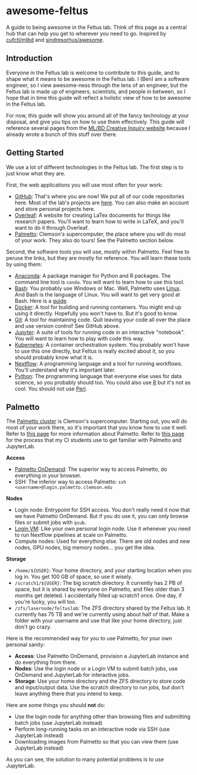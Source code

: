 # awesome-feltus

A guide to being awesome in the Feltus lab. Think of this page as a central hub that can help you get to wherever you need to go. Inspired by [cufctl/mlbd](https://github.com/CUFCTL/mlbd) and [sindresorhus/awesome](https://github.com/sindresorhus/awesome).

## Introduction

Everyone in the Feltus lab is welcome to contribute to this guide, and to shape what it means to be awesome in the Feltus lab. I (Ben) am a software engineer, so I view awesome-ness through the lens of an engineer, but the Feltus lab is made up of engineers, scientists, and people in between, so I hope that in time this guide will reflect a holistic view of how to be awesome in the Feltus lab.

For now, this guide will show you around all of the fancy technology at your disposal, and give you tips on how to use them effectively. This guide will reference several pages from the [ML/BD Creative Inquiry website](https://cufctl.github.io/mlbd/) because I already wrote a bunch of this stuff over there.

## Getting Started

We use a lot of different technologies in the Feltus lab. The first step is to just know what they are.

First, the web applications you will use most often for your work:

- [GitHub](https://github.com/): That's where you are now! We put all of our code repositories here. Most of the lab's projects are [here](https://github.com/systemsgenetics). You can also make an account and store personal projects here.
- [Overleaf](https://www.overleaf.com/): A website for creating LaTex documents for things like research papers. You'll want to learn how to write in LaTeX, and you'll want to do it through Overleaf.
- [Palmetto](https://www.palmetto.clemson.edu/): Clemson's supercomputer, the place where you will do most of your work. They also do tours! See the Palmetto section below.

Second, the software tools you will use, mostly within Palmetto. Feel free to peruse the links, but they are mostly for reference. You will learn these tools by using them:

- [Anaconda](https://anaconda.org/): A package manager for Python and R packages. The command line tool is `conda`. You will want to learn how to use this tool.
- [Bash](https://www.gnu.org/software/bash/): You probably use Windows or Mac. Well, Palmetto uses [Linux](https://linux.org/). And Bash is the language of Linux. You will want to get very good at Bash. Here is a [guide](https://devhints.io/bash).
- [Docker](https://www.docker.com/): A tool for building and running containers. You might end up using it directly. Hopefully you won't have to. But it's good to know.
- [Git](https://git-scm.com/): A tool for maintaining code. Quit leaving your code all over the place and use version control! See GitHub above.
- [Jupyter](https://jupyter.org/): A suite of tools for running code in an interactive "notebook". You will want to learn how to play with code this way.
- [Kubernetes](https://kubernetes.io/): A container orchestration system. You probably won't have to use this one directly, but Feltus is really excited about it, so you should probably know what it is.
- [Nextflow](https://nextflow.io/): A programming language and a tool for running workflows. You'll understand why it's important later.
- [Python](https://www.python.org/): The programming language that everyone else uses for data science, so you probably should too. You could also use [R](https://www.r-project.org/) but it's not as cool. You should not use [Perl](https://www.perl.org/).

## Palmetto

The [Palmetto cluster](https://www.palmetto.clemson.edu/) is Clemson's supercomputer. Starting out, you will do most of your work there, so it's important that you know how to use it well. Refer to [this page](https://cufctl.github.io/mlbd/skills/palmetto-cluster.html) for more information about Palmetto. Refer to [this page](https://cufctl.github.io/mlbd/skills/getting-started.html) for the process that my CI students use to get familiar with Palmetto and JupyterLab.

__Access__
- [Palmetto OnDemand](https://openod02.palmetto.clemson.edu/): The superior way to access Palmetto, do everything in your browser.
- SSH: The inferior way to access Palmetto: `ssh <username>@login.palmetto.clemson.edu`

__Nodes__
- Login node: Entrypoint for SSH access. You don't really need it now that we have Palmetto OnDemand. But if you do use it, you can only browse files or submit jobs with `qsub`.
- [Login VM](http://palmetto.clemson.edu/loginvm): Like your own personal login node. Use it whenever you need to run Nextflow pipelines at scale on Palmetto.
- Compute nodes: Used for everything else. There are old nodes and new nodes, GPU nodes, big memory nodes... you get the idea.

__Storage__
- `/home/${USER}`: Your home directory, and your starting location when you log in. You get 100 GB of space, so use it wisely.
- `/scratch1/${USER}`: The big scratch directory. It currently has 2 PB of space, but it is shared by everyone on Palmetto, and files older than 3 months get deleted. I accidentally filled up scratch1 once. One day, if you're lucky, you will too.
- `/zfs/lasernode/feltuslab`: The ZFS directory shared by the Feltus lab. It currently has 75 TB and we're currently using about half of that. Make a folder with your username and use that like your home directory, just don't go crazy.

Here is the recommended way for you to use Palmetto, for your own personal sanity:
- __Access__: Use Palmetto OnDemand, provision a JupyterLab instance and do everything from there.
- __Nodes__: Use the login node or a Login VM to submit batch jobs, use OnDemand and JupyterLab for interactive jobs.
- __Storage__: Use your home directory and the ZFS directory to store code and input/output data. Use the scratch directory to run jobs, but don't leave anything there that you intend to keep.

Here are some things you should __not__ do:
- Use the login node for anything other than browsing files and submitting batch jobs (use JupyterLab instead)
- Perform long-running tasks on an interactive node via SSH (use JupyterLab instead)
- Downloading images from Palmetto so that you can view them (use JupyterLab instead)

As you can see, the solution to many potential problems is to use JupyterLab.
